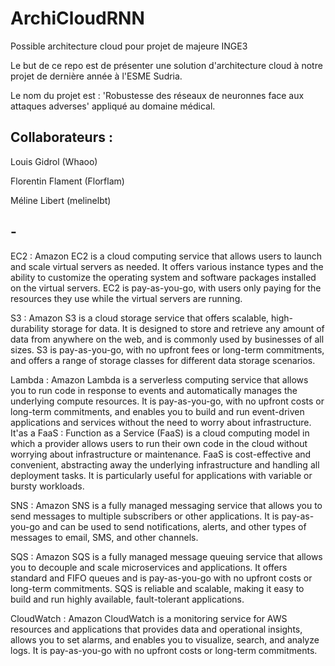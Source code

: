 # ArchiCloudRNN
Possible architecture cloud pour projet de majeure INGE3 


Le but de ce repo est de présenter une solution d'architecture cloud à notre projet de dernière année à l'ESME Sudria. 

Le nom du projet est : 'Robustesse des réseaux de neuronnes face aux attaques adverses' appliqué au domaine médical. 

## Collaborateurs :
Louis Gidrol (Whaoo)

Florentin Flament (Florflam)

Méline Libert (melinelbt)


## - 
EC2 : Amazon EC2 is a cloud computing service that allows users to launch and scale virtual servers as needed. It offers various instance types and the ability to customize the operating system and software packages installed on the virtual servers. EC2 is pay-as-you-go, with users only paying for the resources they use while the virtual servers are running.

S3 : Amazon S3 is a cloud storage service that offers scalable, high-durability storage for data. It is designed to store and retrieve any amount of data from anywhere on the web, and is commonly used by businesses of all sizes. S3 is pay-as-you-go, with no upfront fees or long-term commitments, and offers a range of storage classes for different data storage scenarios.

Lambda : Amazon Lambda is a serverless computing service that allows you to run code in response to events and automatically manages the underlying compute resources. It is pay-as-you-go, with no upfront costs or long-term commitments, and enables you to build and run event-driven applications and services without the need to worry about infrastructure.
It'as a FaaS : Function as a Service (FaaS) is a cloud computing model in which a provider allows users to run their own code in the cloud without worrying about infrastructure or maintenance. FaaS is cost-effective and convenient, abstracting away the underlying infrastructure and handling all deployment tasks. It is particularly useful for applications with variable or bursty workloads.

SNS : Amazon SNS is a fully managed messaging service that allows you to send messages to multiple subscribers or other applications. It is pay-as-you-go and can be used to send notifications, alerts, and other types of messages to email, SMS, and other channels.

SQS : Amazon SQS is a fully managed message queuing service that allows you to decouple and scale microservices and applications. It offers standard and FIFO queues and is pay-as-you-go with no upfront costs or long-term commitments. SQS is reliable and scalable, making it easy to build and run highly available, fault-tolerant applications.

CloudWatch : 
Amazon CloudWatch is a monitoring service for AWS resources and applications that provides data and operational insights, allows you to set alarms, and enables you to visualize, search, and analyze logs. It is pay-as-you-go with no upfront costs or long-term commitments.
